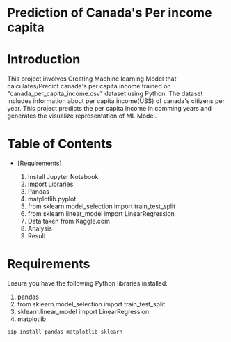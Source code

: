 # Prediction of Canada's Per income capita 

# Introduction

This project involves Creating Machine learning Model that calculates/Predict canada's per capita income trained on "canada_per_capita_income.csv" dataset using Python. The dataset includes information about per capita income(US$) of canada's citizens per year. This project predicts the per capita income in comming years and generates the visualize representation of ML Model.

# Table of Contents
- [Requirements]

  1) Install Jupyter Notebook
  2) import Libraries
    1) Pandas
    2) matplotlib.pyplot
    3) from sklearn.model_selection import train_test_split
    4) from sklearn.linear_model import LinearRegression
  5) Data taken from Kaggle.com
  6) Analysis
  7) Result

# Requirements

Ensure you have the following Python libraries installed:
1) pandas
2) from sklearn.model_selection import train_test_split
3) sklearn.linear_model import LinearRegression
4) matplotlib

```bash
pip install pandas matplotlib sklearn

